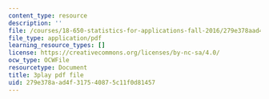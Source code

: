 ```yaml
---
content_type: resource
description: ''
file: /courses/18-650-statistics-for-applications-fall-2016/279e378aad4f317540875c11f0d81457_a66tfLdr6oY.pdf
file_type: application/pdf
learning_resource_types: []
license: https://creativecommons.org/licenses/by-nc-sa/4.0/
ocw_type: OCWFile
resourcetype: Document
title: 3play pdf file
uid: 279e378a-ad4f-3175-4087-5c11f0d81457
---
```

